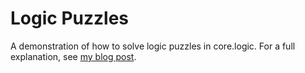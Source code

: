 # Logic Puzzles

A demonstration of how to solve logic puzzles in core.logic. For a full
explanation, see [my blog post](http://blog.jenkster.com/2013/02/solving-logic-puzzles-with-clojures-corelogic.html).
